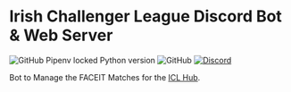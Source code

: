 # Irish Challenger League Discord Bot & Web Server

![GitHub Pipenv locked Python version](https://img.shields.io/github/pipenv/locked/python-version/yannickgloster/ICL-Bot?style=for-the-badge) ![GitHub](https://img.shields.io/github/license/yannickgloster/ICL-Bot?color=orange&style=for-the-badge) [![Discord](https://img.shields.io/discord/784164014687125544?color=blue&style=for-the-badge)](https://discord.gg/aq2fEgafnU)

Bot to Manage the FACEIT Matches for the [ICL Hub](https://www.faceit.com/en/hub/d9dba8bd-6bf9-435f-bdbc-808ae42d21bd/Irish%20Challenger%20League).
